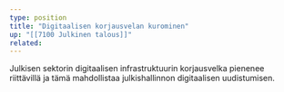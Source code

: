 ```yaml
---
type: position
title: "Digitaalisen korjausvelan kurominen"
up: "[[7100 Julkinen talous]]"
related:
---
```


Julkisen sektorin digitaalisen infrastruktuurin korjausvelka pienenee riittävillä ja tämä mahdollistaa julkishallinnon digitaalisen uudistumisen.